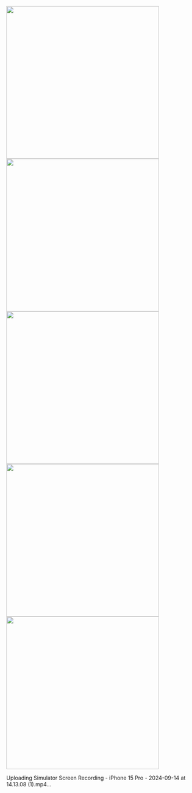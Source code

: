 <p>
<img    src="https://github.com/user-attachments/assets/87f5fb78-5b0b-4594-b507-62fb1a030951" height = 400 weidth = 180>
<img    src="https://github.com/user-attachments/assets/a81c9bec-b516-47a8-a120-2b5572095a77" height = 400 weidth = 180>
<img    src="https://github.com/user-attachments/assets/68097c74-b2d3-4069-b7bc-5379232a5556" height = 400 weidth = 180>
<img    src="https://github.com/user-attachments/assets/9f40f724-d7ec-4bf4-8833-45523b7189d4" height = 400 weidth = 180>
<img    src="https://github.com/user-attachments/assets/f3fc6286-fa4a-4d76-89e1-ed0ef4bdb67d" height = 400 weidth = 180>
  
  
</p>


Uploading Simulator Screen Recording - iPhone 15 Pro - 2024-09-14 at 14.13.08 (1).mp4…

